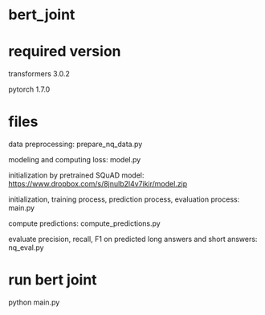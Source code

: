 # bert_joint

# required version
transformers 3.0.2

pytorch 1.7.0

# files
data preprocessing: prepare_nq_data.py

modeling and computing loss: model.py

initialization by pretrained SQuAD model: https://www.dropbox.com/s/8jnulb2l4v7ikir/model.zip

initialization, training process, prediction process, evaluation process: main.py

compute predictions: compute_predictions.py

evaluate precision, recall, F1 on predicted long answers and short answers: nq_eval.py

# run bert joint
python main.py 
